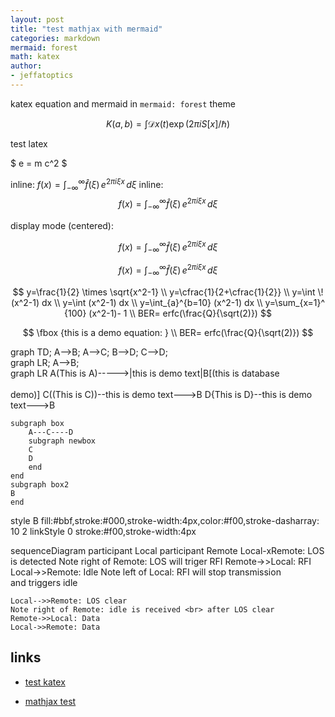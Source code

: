 ```yaml
---
layout: post
title: "test mathjax with mermaid"
categories: markdown
mermaid: forest
math: katex
author:
- jeffatoptics
---
```


katex equation and mermaid in `mermaid: forest` theme

$$
K(a,b) = \int \mathcal{D}x(t) \exp(2\pi i S[x]/\hbar)
$$

test latex


$ e = m c^2 $


inline: $f(x) = \int_{-\infty}^\infty \hat f(\xi)\,e^{2 \pi i \xi x} \,d\xi$
inline: $$f(x) = \int_{-\infty}^\infty \hat f(\xi)\,e^{2 \pi i \xi x} \,d\xi$$

display mode (centered):


$$ f(x) = \int_{-\infty}^\infty \hat f(\xi)\,e^{2 \pi i \xi x} \,d\xi $$


$$f(x) = \int_{-\infty}^\infty \hat f(\xi)\,e^{2 \pi i \xi x} \,d\xi$$


$$
y=\frac{1}{2} \times \sqrt{x^2-1} \\
y=\cfrac{1}{2+\cfrac{1}{2}}     \\
y=\int \! (x^2-1) dx             \\
y=\int (x^2-1) dx                \\
y=\int_{a}^{b=10} (x^2-1) dx            \\
y=\sum_{x=1}^ {100} (x^2-1)- 1          \\
BER= erfc(\frac{Q}{\sqrt(2)})
$$
 
$$
\fbox {this is a demo equation: }    \\
BER= erfc(\frac{Q}{\sqrt(2)})
$$

<div class="mermaid"> 
graph TD; 
A-->B; A-->C; B-->D; C-->D; 
</div>  


<div class="mermaid">
graph LR;
  A-->B;
</div>



<div class="mermaid">
graph LR
A(This is A)----->|this is demo text|B[(this is database<br><br> demo)]
C((This is C))--this is demo text--->B
D{This is D}--this is demo text--->B

    subgraph box
        A---C----D
        subgraph newbox
        C
        D
        end
    end
    subgraph box2
    B
    end
style B fill:#bbf,stroke:#000,stroke-width:4px,color:#f00,stroke-dasharray: 10 2
linkStyle 0 stroke:#f00,stroke-width:4px
</div>


<div class="mermaid">
sequenceDiagram 
    participant Local
    participant Remote
    Local-xRemote: LOS is detected
    Note right of Remote: LOS will triger RFI
    Remote->>Local: RFI
    Local->>Remote: Idle 
    Note left of Local: RFI will stop transmission <br> and triggers idle
    
    Local-->>Remote: LOS clear
    Note right of Remote: idle is received <br> after LOS clear
    Remote->>Local: Data
    Local->>Remote: Data
</div>

## links

- [test katex](./2022-04-30-test-equation-katex.md)

- [mathjax test](2022-04-29-test-equation-mathjax.md)
